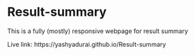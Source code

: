 # Result-summary
This is a fully (mostly) responsive webpage for result summary
<p>Live link: https://yashyadurai.github.io/Result-summary</p>
